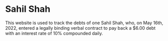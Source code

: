 # Sahil Shah
This website is used to track the debts of one Sahil Shah, who, on May 16th, 2022, entered a legally binding verbal contract to pay back a $6.00 debt with an interest rate of 10% compounded daily.
